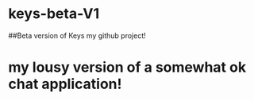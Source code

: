# keys-beta-V1
##Beta version of Keys my github project!
# my lousy version of a somewhat ok chat application!
